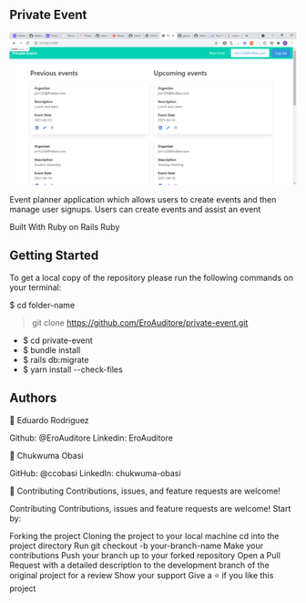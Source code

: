 ## Private Event

![screenshot](screenshot.png)

Event planner application which allows users to create events and then manage user signups. Users can create events and assist an event

Built With
Ruby on Rails
Ruby

## Getting Started

To get a local copy of the repository please run the following commands on your terminal:

$ cd folder-name

> git clone https://github.com/EroAuditore/private-event.git

- $ cd private-event
- $ bundle install
- $ rails db:migrate
- $ yarn install --check-files

## Authors

👤 Eduardo Rodriguez

Github: @EroAuditore
Linkedin: EroAuditore

👤 Chukwuma Obasi

GitHub: @ccobasi
LinkedIn: chukwuma-obasi

🤝 Contributing
Contributions, issues, and feature requests are welcome!

Contributing
Contributions, issues and feature requests are welcome! Start by:

Forking the project
Cloning the project to your local machine
cd into the project directory
Run git checkout -b your-branch-name
Make your contributions
Push your branch up to your forked repository
Open a Pull Request with a detailed description to the development branch of the original project for a review
Show your support
Give a ⭐️ if you like this project
